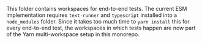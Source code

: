 This folder contains workspaces for end-to-end tests. The current ESM
implementation requires `text-runner` and `typescript` installed into a
`node_modules` folder. Since it takes too much time to `yarn install` this for
every end-to-end test, the workspaces in which tests happen are now part of the
Yarn multi-workspace setup in this monorepo.
